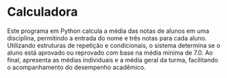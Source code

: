 #  Calculadora
Este programa em Python calcula a média das notas de alunos em uma disciplina, permitindo a entrada do nome e três notas para cada aluno. Utilizando estruturas de repetição e condicionais, o sistema determina se o aluno está aprovado ou reprovado com base na média mínima de 7.0. Ao final, apresenta as médias individuais e a média geral da turma, facilitando o acompanhamento do desempenho acadêmico.
